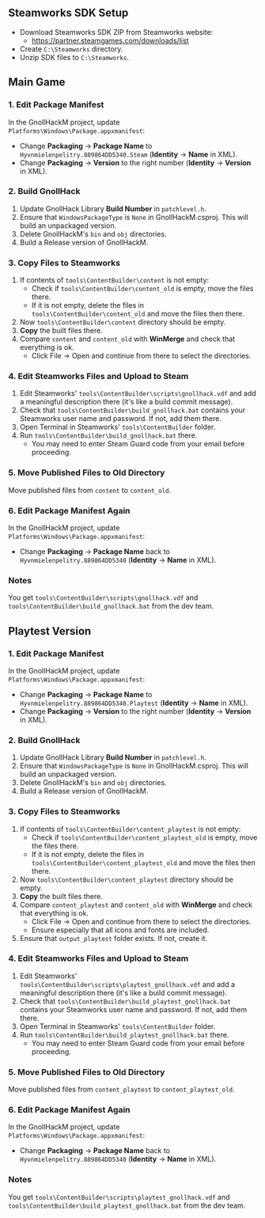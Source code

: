 ## Steamworks SDK Setup

- Download Steamworks SDK ZIP from Steamworks website:
    - https://partner.steamgames.com/downloads/list
- Create `C:\Steamworks` directory.
- Unzip SDK files to `C:\Steamworks`.

## Main Game

### 1. Edit Package Manifest 

In the GnollHackM project, update `Platforms\Windows\Package.appxmanifest`:
- Change **Packaging** → **Package Name** to `Hyvnmielenpelitry.889864DD5340.Steam` (**Identity** → **Name** in XML).
- Change **Packaging** → **Version** to the right number (**Identity** → **Version** in XML).

### 2. Build GnollHack

1. Update GnollHack Library **Build Number** in `patchlevel.h`.
2. Ensure that `WindowsPackageType` is `None` in GnollHackM.csproj. This will build an unpackaged version.
3. Delete GnollHackM's `bin` and `obj` directories.
4. Build a Release version of GnollHackM.

### 3. Copy Files to Steamworks

1. If contents of `tools\ContentBuilder\content` is not empty: 
    - Check if `tools\ContentBuilder\content_old` is empty, move the files there.
    - If it is not empty, delete the files in `tools\ContentBuilder\content_old` and move the files then there.
2. Now `tools\ContentBuilder\content` directory should be empty. 
3. **Copy** the built files there.
4. Compare `content` and `content_old` with **WinMerge** and check that everything is ok.
    - Click File → Open and continue from there to select the directories.
    

### 4. Edit Steamworks Files and Upload to Steam

1. Edit Steamworks' `tools\ContentBuilder\scripts\gnollhack.vdf` and add a meaningful description there (it's like a build commit message).
2. Check that `tools\ContentBuilder\build_gnollhack.bat` contains your Steamworks user name and password. If not, add them there.
3. Open Terminal in Steamworks' `tools\ContentBuilder` folder.
4. Run `tools\ContentBuilder\build_gnollhack.bat` there.
    - You may need to enter Steam Guard code from your email before proceeding.

### 5. Move Published Files to Old Directory

Move published files from `content` to `content_old`.

### 6. Edit Package Manifest Again

In the GnollHackM project, update `Platforms\Windows\Package.appxmanifest`:
- Change **Packaging** → **Package Name** back to `Hyvnmielenpelitry.889864DD5340` (**Identity** → **Name** in XML).

### Notes

You get `tools\ContentBuilder\scripts\gnollhack.vdf` and `tools\ContentBuilder\build_gnollhack.bat` from the dev team.

## Playtest Version

### 1. Edit Package Manifest

In the GnollHackM project, update `Platforms\Windows\Package.appxmanifest`:
- Change **Packaging** → **Package Name** to `Hyvnmielenpelitry.889864DD5340.Playtest` (**Identity** → **Name** in XML).
- Change **Packaging** → **Version** to the right number (**Identity** → **Version** in XML).

### 2. Build GnollHack

1. Update GnollHack Library **Build Number** in `patchlevel.h`.
2. Ensure that `WindowsPackageType` is `None` in GnollHackM.csproj. This will build an unpackaged version.
3. Delete GnollHackM's `bin` and `obj` directories.
4. Build a Release version of GnollHackM.

### 3. Copy Files to Steamworks

1. If contents of `tools\ContentBuilder\content_playtest` is not empty: 
    - Check if `tools\ContentBuilder\content_playtest_old` is empty, move the files there.
    - If it is not empty, delete the files in `tools\ContentBuilder\content_playtest_old` and move the files then there.
2. Now `tools\ContentBuilder\content_playtest` directory should be empty. 
3. **Copy** the built files there.
4. Compare `content_playtest` and `content_old` with **WinMerge** and check that everything is ok.
    - Click File → Open and continue from there to select the directories.
    - Ensure especially that all icons and fonts are included.
5. Ensure that `output_playtest` folder exists. If not, create it.

### 4. Edit Steamworks Files and Upload to Steam

1. Edit Steamworks' `tools\ContentBuilder\scripts\playtest_gnollhack.vdf` and add a meaningful description there (it's like a build commit message).
2. Check that `tools\ContentBuilder\build_playtest_gnollhack.bat` contains your Steamworks user name and password. If not, add them there.
3. Open Terminal in Steamworks' `tools\ContentBuilder` folder.
4. Run `tools\ContentBuilder\build_playtest_gnollhack.bat` there.
    - You may need to enter Steam Guard code from your email before proceeding.

### 5. Move Published Files to Old Directory

Move published files from `content_playtest` to `content_playtest_old`.

### 6. Edit Package Manifest Again

In the GnollHackM project, update `Platforms\Windows\Package.appxmanifest`:
- Change **Packaging** → **Package Name** back to `Hyvnmielenpelitry.889864DD5340` (**Identity** → **Name** in XML).

### Notes

You get `tools\ContentBuilder\scripts\playtest_gnollhack.vdf` and `tools\ContentBuilder\build_playtest_gnollhack.bat` from the dev team.